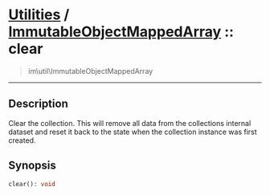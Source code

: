 # [Utilities](util.md) / [ImmutableObjectMappedArray](util-ImmutableObjectMappedArray.md) :: clear
 > im\util\ImmutableObjectMappedArray
____

## Description
Clear the collection. This will remove all data from the
collections internal dataset and reset it back to the state
when the collection instance was first created.

## Synopsis
```php
clear(): void
```
